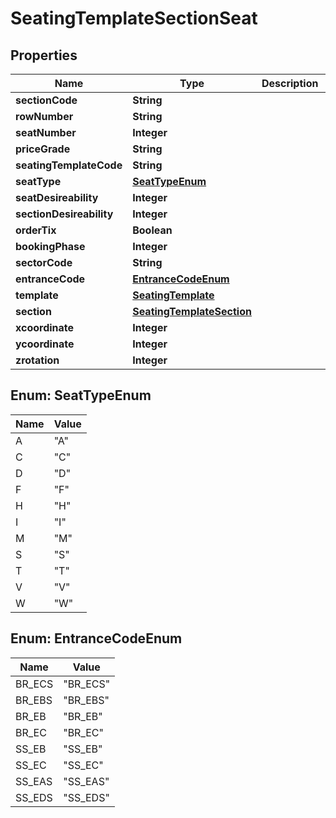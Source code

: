 

# SeatingTemplateSectionSeat


## Properties

| Name | Type | Description | Notes |
|------------ | ------------- | ------------- | -------------|
|**sectionCode** | **String** |  |  |
|**rowNumber** | **String** |  |  |
|**seatNumber** | **Integer** |  |  [optional] |
|**priceGrade** | **String** |  |  |
|**seatingTemplateCode** | **String** |  |  |
|**seatType** | [**SeatTypeEnum**](#SeatTypeEnum) |  |  [optional] |
|**seatDesireability** | **Integer** |  |  [optional] |
|**sectionDesireability** | **Integer** |  |  [optional] |
|**orderTix** | **Boolean** |  |  [optional] |
|**bookingPhase** | **Integer** |  |  [optional] |
|**sectorCode** | **String** |  |  [optional] |
|**entranceCode** | [**EntranceCodeEnum**](#EntranceCodeEnum) |  |  [optional] |
|**template** | [**SeatingTemplate**](SeatingTemplate.md) |  |  [optional] |
|**section** | [**SeatingTemplateSection**](SeatingTemplateSection.md) |  |  [optional] |
|**xcoordinate** | **Integer** |  |  [optional] |
|**ycoordinate** | **Integer** |  |  [optional] |
|**zrotation** | **Integer** |  |  [optional] |



## Enum: SeatTypeEnum

| Name | Value |
|---- | -----|
| A | &quot;A&quot; |
| C | &quot;C&quot; |
| D | &quot;D&quot; |
| F | &quot;F&quot; |
| H | &quot;H&quot; |
| I | &quot;I&quot; |
| M | &quot;M&quot; |
| S | &quot;S&quot; |
| T | &quot;T&quot; |
| V | &quot;V&quot; |
| W | &quot;W&quot; |



## Enum: EntranceCodeEnum

| Name | Value |
|---- | -----|
| BR_ECS | &quot;BR_ECS&quot; |
| BR_EBS | &quot;BR_EBS&quot; |
| BR_EB | &quot;BR_EB&quot; |
| BR_EC | &quot;BR_EC&quot; |
| SS_EB | &quot;SS_EB&quot; |
| SS_EC | &quot;SS_EC&quot; |
| SS_EAS | &quot;SS_EAS&quot; |
| SS_EDS | &quot;SS_EDS&quot; |



